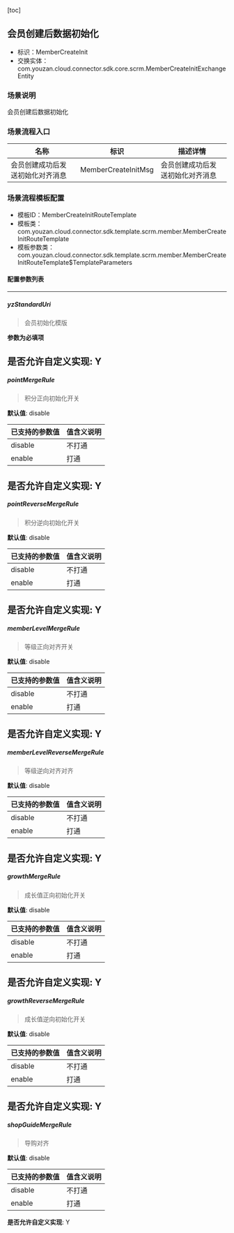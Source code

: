 [toc]

## 会员创建后数据初始化
- 标识：MemberCreateInit
- 交换实体：com.youzan.cloud.connector.sdk.core.scrm.MemberCreateInitExchangeEntity
### 场景说明
会员创建后数据初始化
### 场景流程入口

名称 | 标识 | 描述详情
---|---|---
会员创建成功后发送初始化对齐消息 | MemberCreateInitMsg | 会员创建成功后发送初始化对齐消息

### 场景流程模板配置
- 模板ID：MemberCreateInitRouteTemplate
- 模板类：com.youzan.cloud.connector.sdk.template.scrm.member.MemberCreateInitRouteTemplate
- 模板参数类：com.youzan.cloud.connector.sdk.template.scrm.member.MemberCreateInitRouteTemplate$TemplateParameters

#### 配置参数列表

---
##### yzStandardUri
> 会员初始化模版

**参数为必填项**


**是否允许自定义实现**: Y
---
##### pointMergeRule
> 积分正向初始化开关

**默认值**: disable

已支持的参数值 | 值含义说明
---|---
disable | 不打通
enable | 打通

**是否允许自定义实现**: Y
---
##### pointReverseMergeRule
> 积分逆向初始化开关

**默认值**: disable

已支持的参数值 | 值含义说明
---|---
disable | 不打通
enable | 打通

**是否允许自定义实现**: Y
---
##### memberLevelMergeRule
> 等级正向对齐开关

**默认值**: disable

已支持的参数值 | 值含义说明
---|---
disable | 不打通
enable | 打通

**是否允许自定义实现**: Y
---
##### memberLevelReverseMergeRule
> 等级逆向对齐对齐

**默认值**: disable

已支持的参数值 | 值含义说明
---|---
disable | 不打通
enable | 打通

**是否允许自定义实现**: Y
---
##### growthMergeRule
> 成长值正向初始化开关

**默认值**: disable

已支持的参数值 | 值含义说明
---|---
disable | 不打通
enable | 打通

**是否允许自定义实现**: Y
---
##### growthReverseMergeRule
> 成长值逆向初始化开关

**默认值**: disable

已支持的参数值 | 值含义说明
---|---
disable | 不打通
enable | 打通

**是否允许自定义实现**: Y
---
##### shopGuideMergeRule
> 导购对齐

**默认值**: disable

已支持的参数值 | 值含义说明
---|---
disable | 不打通
enable | 打通

**是否允许自定义实现**: Y

